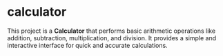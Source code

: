 # calculator
This project is a **Calculator** that performs basic arithmetic operations like addition, subtraction, multiplication, and division. It provides a simple and interactive interface for quick and accurate calculations.
